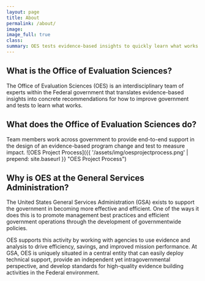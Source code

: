```yaml
---
layout: page
title: About
permalink: /about/
image:
image_full: true
class:
summary: OES tests evidence-based insights to quickly learn what works.
---
```

## What is the Office of Evaluation Sciences?

The Office of Evaluation Sciences (OES) is an interdisciplinary team of experts within the Federal government that translates evidence-based insights into concrete recommendations for how to improve government and tests to learn what works.

## What does the Office of Evaluation Sciences do?

Team members work across government to provide end-to-end support in the design of an evidence-based program change and test to measure impact. 
![OES Project Process]({{ '/assets/img/oesprojectprocess.png' | prepend: site.baseurl }} "OES Project Process")

## Why is OES at the General Services Administration?

The United States General Services Administration (GSA) exists to support the government in becoming more effective and efficient. One of the ways it does this is to promote management best practices and efficient government operations through the development of governmentwide policies. 

OES supports this activity by working with agencies to use evidence and analysis to drive efficiency, savings, and improved mission performance. At GSA, OES is uniquely situated in a central entity that can easily deploy technical support, provide an independent yet intragovernmental perspective, and develop standards for high-quality evidence building activities in the Federal environment.
